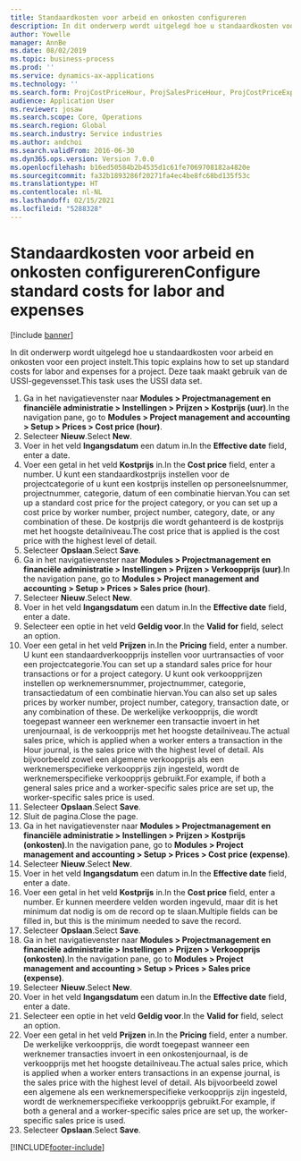 ```yaml
---
title: Standaardkosten voor arbeid en onkosten configureren
description: In dit onderwerp wordt uitgelegd hoe u standaardkosten voor arbeid en onkosten voor een project instelt.
author: Yowelle
manager: AnnBe
ms.date: 08/02/2019
ms.topic: business-process
ms.prod: ''
ms.service: dynamics-ax-applications
ms.technology: ''
ms.search.form: ProjCostPriceHour, ProjSalesPriceHour, ProjCostPriceExpense, ProjSalesPriceCost
audience: Application User
ms.reviewer: josaw
ms.search.scope: Core, Operations
ms.search.region: Global
ms.search.industry: Service industries
ms.author: andchoi
ms.search.validFrom: 2016-06-30
ms.dyn365.ops.version: Version 7.0.0
ms.openlocfilehash: b16ed50584b2b4535d1c61fe7069708182a4820e
ms.sourcegitcommit: fa32b1893286f20271fa4ec4be8fc68bd135f53c
ms.translationtype: HT
ms.contentlocale: nl-NL
ms.lasthandoff: 02/15/2021
ms.locfileid: "5288328"
---
```

# <a name="configure-standard-costs-for-labor-and-expenses"></a><span data-ttu-id="cfbe8-103">Standaardkosten voor arbeid en onkosten configureren</span><span class="sxs-lookup"><span data-stu-id="cfbe8-103">Configure standard costs for labor and expenses</span></span>

[!include [banner](../../includes/banner.md)]

<span data-ttu-id="cfbe8-104">In dit onderwerp wordt uitgelegd hoe u standaardkosten voor arbeid en onkosten voor een project instelt.</span><span class="sxs-lookup"><span data-stu-id="cfbe8-104">This topic explains how to set up standard costs for labor and expenses for a project.</span></span> <span data-ttu-id="cfbe8-105">Deze taak maakt gebruik van de USSI-gegevensset.</span><span class="sxs-lookup"><span data-stu-id="cfbe8-105">This task uses the USSI data set.</span></span>

1. <span data-ttu-id="cfbe8-106">Ga in het navigatievenster naar **Modules > Projectmanagement en financiële administratie > Instellingen > Prijzen > Kostprijs (uur)**.</span><span class="sxs-lookup"><span data-stu-id="cfbe8-106">In the navigation pane, go to **Modules > Project management and accounting > Setup > Prices > Cost price (hour)**.</span></span>
2. <span data-ttu-id="cfbe8-107">Selecteer **Nieuw**.</span><span class="sxs-lookup"><span data-stu-id="cfbe8-107">Select **New**.</span></span>
3. <span data-ttu-id="cfbe8-108">Voer in het veld **Ingangsdatum** een datum in.</span><span class="sxs-lookup"><span data-stu-id="cfbe8-108">In the **Effective date** field, enter a date.</span></span>
4. <span data-ttu-id="cfbe8-109">Voer een getal in het veld **Kostprijs** in.</span><span class="sxs-lookup"><span data-stu-id="cfbe8-109">In the **Cost price** field, enter a number.</span></span> <span data-ttu-id="cfbe8-110">U kunt een standaardkostprijs instellen voor de projectcategorie of u kunt een kostprijs instellen op personeelsnummer, projectnummer, categorie, datum of een combinatie hiervan.</span><span class="sxs-lookup"><span data-stu-id="cfbe8-110">You can set up a standard cost price for the project category, or you can set up a cost price by worker number, project number, category, date, or any combination of these.</span></span> <span data-ttu-id="cfbe8-111">De kostprijs die wordt gehanteerd is de kostprijs met het hoogste detailniveau.</span><span class="sxs-lookup"><span data-stu-id="cfbe8-111">The cost price that is applied is the cost price with the highest level of detail.</span></span>  
5. <span data-ttu-id="cfbe8-112">Selecteer **Opslaan**.</span><span class="sxs-lookup"><span data-stu-id="cfbe8-112">Select **Save**.</span></span>
6. <span data-ttu-id="cfbe8-113">Ga in het navigatievenster naar **Modules > Projectmanagement en financiële administratie > Instellingen > Prijzen > Verkoopprijs (uur)**.</span><span class="sxs-lookup"><span data-stu-id="cfbe8-113">In the navigation pane, go to **Modules > Project management and accounting > Setup > Prices > Sales price (hour)**.</span></span>
7. <span data-ttu-id="cfbe8-114">Selecteer **Nieuw**.</span><span class="sxs-lookup"><span data-stu-id="cfbe8-114">Select **New**.</span></span>
8. <span data-ttu-id="cfbe8-115">Voer in het veld **Ingangsdatum** een datum in.</span><span class="sxs-lookup"><span data-stu-id="cfbe8-115">In the **Effective date** field, enter a date.</span></span>
9. <span data-ttu-id="cfbe8-116">Selecteer een optie in het veld **Geldig voor**.</span><span class="sxs-lookup"><span data-stu-id="cfbe8-116">In the **Valid for** field, select an option.</span></span>
10. <span data-ttu-id="cfbe8-117">Voer een getal in het veld **Prijzen** in.</span><span class="sxs-lookup"><span data-stu-id="cfbe8-117">In the **Pricing** field, enter a number.</span></span> <span data-ttu-id="cfbe8-118">U kunt een standaardverkoopprijs instellen voor uurtransacties of voor een projectcategorie.</span><span class="sxs-lookup"><span data-stu-id="cfbe8-118">You can set up a standard sales price for hour transactions or for a project category.</span></span> <span data-ttu-id="cfbe8-119">U kunt ook verkoopprijzen instellen op werknemersnummer, projectnummer, categorie, transactiedatum of een combinatie hiervan.</span><span class="sxs-lookup"><span data-stu-id="cfbe8-119">You can also set up sales prices by worker number, project number, category, transaction date, or any combination of these.</span></span> <span data-ttu-id="cfbe8-120">De werkelijke verkoopprijs, die wordt toegepast wanneer een werknemer een transactie invoert in het urenjournaal, is de verkoopprijs met het hoogste detailniveau.</span><span class="sxs-lookup"><span data-stu-id="cfbe8-120">The actual sales price, which is applied when a worker enters a transaction in the Hour journal, is the sales price with the highest level of detail.</span></span> <span data-ttu-id="cfbe8-121">Als bijvoorbeeld zowel een algemene verkoopprijs als een werknemerspecifieke verkoopprijs zijn ingesteld, wordt de werknemerspecifieke verkoopprijs gebruikt.</span><span class="sxs-lookup"><span data-stu-id="cfbe8-121">For example, if both a general sales price and a worker-specific sales price are set up, the worker-specific sales price is used.</span></span>  
11. <span data-ttu-id="cfbe8-122">Selecteer **Opslaan**.</span><span class="sxs-lookup"><span data-stu-id="cfbe8-122">Select **Save**.</span></span>
12. <span data-ttu-id="cfbe8-123">Sluit de pagina.</span><span class="sxs-lookup"><span data-stu-id="cfbe8-123">Close the page.</span></span>
13. <span data-ttu-id="cfbe8-124">Ga in het navigatievenster naar **Modules > Projectmanagement en financiële administratie > Instellingen > Prijzen > Kostprijs (onkosten)**.</span><span class="sxs-lookup"><span data-stu-id="cfbe8-124">In the navigation pane, go to **Modules > Project management and accounting > Setup > Prices > Cost price (expense)**.</span></span>
14. <span data-ttu-id="cfbe8-125">Selecteer **Nieuw**.</span><span class="sxs-lookup"><span data-stu-id="cfbe8-125">Select **New**.</span></span>
15. <span data-ttu-id="cfbe8-126">Voer in het veld **Ingangsdatum** een datum in.</span><span class="sxs-lookup"><span data-stu-id="cfbe8-126">In the **Effective date** field, enter a date.</span></span>
16. <span data-ttu-id="cfbe8-127">Voer een getal in het veld **Kostprijs** in.</span><span class="sxs-lookup"><span data-stu-id="cfbe8-127">In the **Cost price** field, enter a number.</span></span> <span data-ttu-id="cfbe8-128">Er kunnen meerdere velden worden ingevuld, maar dit is het minimum dat nodig is om de record op te slaan.</span><span class="sxs-lookup"><span data-stu-id="cfbe8-128">Multiple fields can be filled in, but this is the minimum needed to save the record.</span></span>  
17. <span data-ttu-id="cfbe8-129">Selecteer **Opslaan**.</span><span class="sxs-lookup"><span data-stu-id="cfbe8-129">Select **Save**.</span></span>
18. <span data-ttu-id="cfbe8-130">Ga in het navigatievenster naar **Modules > Projectmanagement en financiële administratie > Instellingen > Prijzen > Verkoopprijs (onkosten)**.</span><span class="sxs-lookup"><span data-stu-id="cfbe8-130">In the navigation pane, go to **Modules > Project management and accounting > Setup > Prices > Sales price (expense)**.</span></span>
19. <span data-ttu-id="cfbe8-131">Selecteer **Nieuw**.</span><span class="sxs-lookup"><span data-stu-id="cfbe8-131">Select **New**.</span></span>
20. <span data-ttu-id="cfbe8-132">Voer in het veld **Ingangsdatum** een datum in.</span><span class="sxs-lookup"><span data-stu-id="cfbe8-132">In the **Effective date** field, enter a date.</span></span>
21. <span data-ttu-id="cfbe8-133">Selecteer een optie in het veld **Geldig voor**.</span><span class="sxs-lookup"><span data-stu-id="cfbe8-133">In the **Valid for** field, select an option.</span></span>
22. <span data-ttu-id="cfbe8-134">Voer een getal in het veld **Prijzen** in.</span><span class="sxs-lookup"><span data-stu-id="cfbe8-134">In the **Pricing** field, enter a number.</span></span> <span data-ttu-id="cfbe8-135">De werkelijke verkoopprijs, die wordt toegepast wanneer een werknemer transacties invoert in een onkostenjournaal, is de verkoopprijs met het hoogste detailniveau.</span><span class="sxs-lookup"><span data-stu-id="cfbe8-135">The actual sales price, which is applied when a worker enters transactions in an expense journal, is the sales price with the highest level of detail.</span></span> <span data-ttu-id="cfbe8-136">Als bijvoorbeeld zowel een algemene als een werknemerspecifieke verkoopprijs zijn ingesteld, wordt de werknemerspecifieke verkoopprijs gebruikt.</span><span class="sxs-lookup"><span data-stu-id="cfbe8-136">For example, if both a general and a worker-specific sales price are set up, the worker-specific sales price is used.</span></span>  
23. <span data-ttu-id="cfbe8-137">Selecteer **Opslaan**.</span><span class="sxs-lookup"><span data-stu-id="cfbe8-137">Select **Save**.</span></span>



[!INCLUDE[footer-include](../../includes/footer-banner.md)]